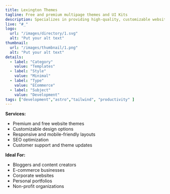 ```yaml
---
title: Lexington Themes
tagline: Free and premium multipage themes and UI Kits
description: Specializes in providing high-quality, customizable website themes designed to enhance the visual appeal and functionality of your online presence. Catering to a variety of industries and platforms—including WordPress, Joomla, and more—their themes are responsive, user-friendly, and optimized for SEO. With a commitment to regular updates and customer support, LexingtonThemes.com ensures that your website remains compatible with the latest web standards and trends.
live: "#_"
logo:
  url: "/images/directory/1.svg"
  alt: "Put your alt text"
thumbnail:
  url: "/images/thumbnail/1.png"
  alt: "Put your alt text"
details:
  - label: "Category"
    value: "Templates"
  - label: "Style"
    value: "Minimal"
  - label: "Type"
    value: "ECommerce"
  - label: "Subject"
    value: "Development"
tags: ["development","astro","tailwind", "productivity" ]
---
```




**Services:**
- Premium and free website themes
- Customizable design options
- Responsive and mobile-friendly layouts
- SEO optimization
- Customer support and theme updates

**Ideal For:**
- Bloggers and content creators
- E-commerce businesses
- Corporate websites
- Personal portfolios
- Non-profit organizations

